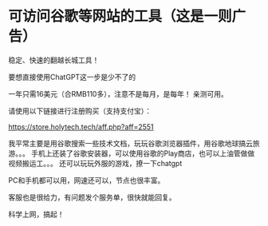 # 可访问谷歌等网站的工具（这是一则广告）
稳定、快速的翻越长城工具！

要想直接使用ChatGPT这一步是少不了的


一年只需16美元（合RMB110多），注意不是每月，是每年！
亲测可用。

请使用以下链接进行注册购买（支持支付宝）：

https://store.holytech.tech/aff.php?aff=2551

我平常主要是用谷歌搜索一些技术文档，玩玩谷歌浏览器插件，用谷歌地球搞云旅游。。。
手机上还装了谷歌安装器，可以使用谷歌的Play商店，也可以上油管做做视频搬运工。。。
还可以玩玩外服的游戏，撩一下chatgpt

PC和手机都可以用，网速还可以，节点也很丰富。

客服也是很给力，有问题发个服务单，很快就能回复。

科学上网，搞起！
